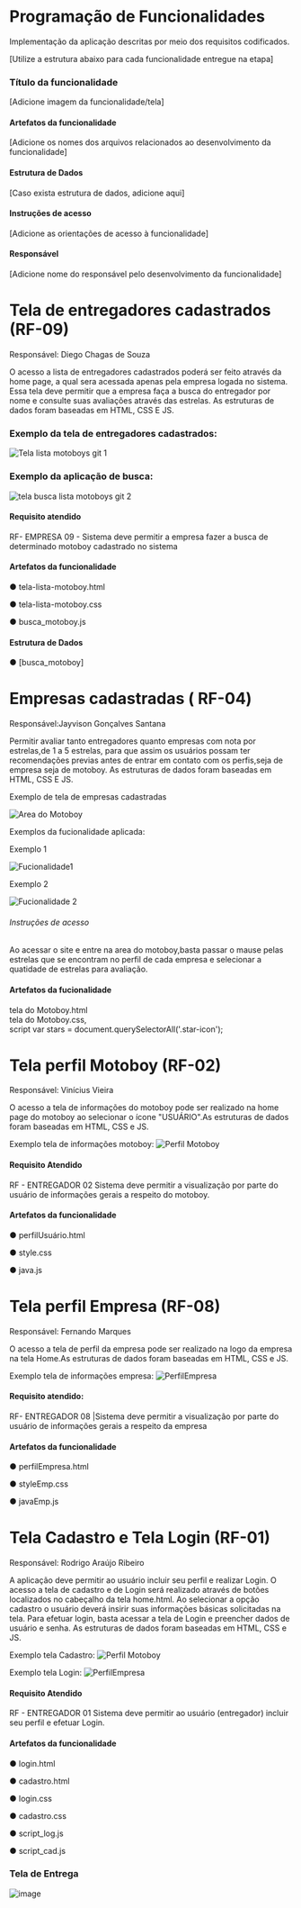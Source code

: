 # Programação de Funcionalidades

Implementação da aplicação descritas por meio dos requisitos codificados. 

[Utilize a estrutura abaixo para cada funcionalidade entregue na etapa]

### Título da funcionalidade

[Adicione imagem da funcionalidade/tela]

#### Artefatos da funcionalidade

[Adicione os nomes dos arquivos relacionados ao desenvolvimento da funcionalidade]


#### Estrutura de Dados

[Caso exista estrutura de dados, adicione aqui]


#### Instruções de acesso

[Adicione as orientações de acesso à funcionalidade]


#### Responsável

[Adicione nome do responsável pelo desenvolvimento da funcionalidade]



<h1> Tela de entregadores cadastrados (RF-09) </h1>

Responsável: Diego Chagas de Souza

O acesso a lista de entregadores cadastrados poderá ser feito através da home page, a qual sera acessada apenas pela empresa logada no sistema. Essa tela deve permitir que a empresa faça a busca do entregador por nome e consulte suas avaliações através das estrelas. As estruturas de dados foram baseadas em HTML, CSS E JS.

<h3> Exemplo da tela de entregadores cadastrados: </h3>

![Tela lista motoboys git 1](https://github.com/ICEI-PUC-Minas-PMV-ADS/pmv-ads-2023-2-e1-proj-web-t9-pmv-ads-2023-2-e1-projentregacerta/assets/101624093/d2f3d5a8-d11c-4cea-aa00-6fef49989750)
<h3> Exemplo da aplicação de busca: </h3>

![tela busca lista motoboys git 2](https://github.com/ICEI-PUC-Minas-PMV-ADS/pmv-ads-2023-2-e1-proj-web-t9-pmv-ads-2023-2-e1-projentregacerta/assets/101624093/715b040c-6237-4f48-b434-d9342ab9e6bd)



#### Requisito atendido

RF- EMPRESA 09 -	Sistema deve permitir a empresa fazer a busca de determinado motoboy cadastrado no sistema

#### Artefatos da funcionalidade

●	tela-lista-motoboy.html 

●	tela-lista-motoboy.css

●	busca_motoboy.js

#### Estrutura de Dados

●	[busca_motoboy] 


<h1> Empresas cadastradas ( RF-04) </h1>
Responsável:Jayvison Gonçalves Santana 

Permitir avaliar tanto entregadores quanto empresas com nota por estrelas,de 1 a 5 estrelas, para que  assim os usuários possam ter recomendações previas antes de entrar em contato com os perfis,seja de empresa seja de motoboy. As estruturas de dados foram baseadas em HTML, CSS E JS.
 

Exemplo de tela de empresas cadastradas 

![Area do Motoboy](https://github.com/ICEI-PUC-Minas-PMV-ADS/pmv-ads-2023-2-e1-proj-web-t9-pmv-ads-2023-2-e1-projentregacerta/assets/145507947/eeab2f8d-3a7e-42f0-ba9e-11942a9fc835)

Exemplos da fucionalidade aplicada:


Exemplo 1


![Fucionalidade1](https://github.com/ICEI-PUC-Minas-PMV-ADS/pmv-ads-2023-2-e1-proj-web-t9-pmv-ads-2023-2-e1-projentregacerta/assets/145507947/34897897-096c-4c68-864d-ab0d6ac1c559)

Exemplo 2 


![Fucionalidade 2](https://github.com/ICEI-PUC-Minas-PMV-ADS/pmv-ads-2023-2-e1-proj-web-t9-pmv-ads-2023-2-e1-projentregacerta/assets/145507947/a1a3e245-119a-4242-a277-50e6e776ee99)

<h6>Instruções de acesso </h6>
<p> Ao acessar o site e entre na area do motoboy,basta passar o mause pelas estrelas que se encontram no perfil de cada empresa e selecionar a quatidade de estrelas para avaliação.</p>


#### Artefatos da fucionalidade 

tela do Motoboy.html<br>
tela do Motoboy.css,<br>
script var stars = document.querySelectorAll('.star-icon');


<h1>Tela perfil Motoboy (RF-02)</h1>

 Responsável: Vinícius Vieira 

 O acesso a tela de informações do motoboy pode ser realizado na home page do motoboy ao selecionar o ícone "USUÁRIO".As estruturas de dados foram baseadas em HTML, CSS e JS.

 Exemplo tela de informações motoboy:
 ![Perfil Motoboy](https://github.com/ICEI-PUC-Minas-PMV-ADS/pmv-ads-2023-2-e1-proj-web-t9-pmv-ads-2023-2-e1-projentregacerta/blob/main/documentos/img/tela%20Funcionalidade%20Motoboy%20Vinicius.png)

 #### Requisito Atendido

 RF - ENTREGADOR 02 Sistema deve permitir a visualização por parte do usuário de informações gerais a respeito do motoboy.

  #### Artefatos da funcionalidade

  ● perfilUsuário.html

  ● style.css

   ● java.js


   <h1>Tela perfil Empresa (RF-08)</h1>

   Responsável: Fernando Marques

   O acesso a tela de perfil da empresa pode ser realizado na logo da empresa na tela Home.As estruturas de dados foram baseadas em HTML, CSS e JS.

  
 Exemplo tela de informações empresa:
 ![PerfilEmpresa](https://github.com/ICEI-PUC-Minas-PMV-ADS/pmv-ads-2023-2-e1-proj-web-t9-pmv-ads-2023-2-e1-projentregacerta/blob/main/documentos/img/Tela%20Funcionalidade%20Vinicius.png)

 #### Requisito atendido: 

 RF- ENTREGADOR 08 |Sistema deve permitir a visualização por parte do usuário de informações gerais a respeito da empresa 

 
 #### Artefatos da funcionalidade

 ● perfilEmpresa.html

 ● styleEmp.css
 
 ● javaEmp.js


<h1>Tela Cadastro e Tela Login (RF-01)</h1>

 Responsável: Rodrigo Araújo Ribeiro 

 A aplicação deve permitir ao usuário incluir seu perfil e realizar Login. O acesso a tela de cadastro e de Login será realizado através de botões localizados no cabeçalho da tela home.html. Ao selecionar a opção cadastro o usuário deverá insirir suas informações básicas solicitadas na tela. Para efetuar login, basta acessar a tela de Login e preencher dados de usuário e senha. As estruturas de dados foram baseadas em HTML, CSS e JS.

 Exemplo tela Cadastro:
 ![Perfil Motoboy](https://github.com/ICEI-PUC-Minas-PMV-ADS/pmv-ads-2023-2-e1-proj-web-t9-pmv-ads-2023-2-e1-projentregacerta/blob/main/documentos/img/funcionalidade_cadastro.png)

 Exemplo tela Login:
 ![PerfilEmpresa](https://github.com/ICEI-PUC-Minas-PMV-ADS/pmv-ads-2023-2-e1-proj-web-t9-pmv-ads-2023-2-e1-projentregacerta/blob/main/documentos/img/funcionalidade_login.png)

 #### Requisito Atendido

 RF - ENTREGADOR 01 Sistema deve permitir ao usuário (entregador) incluir seu perfil e efetuar Login.

 #### Artefatos da funcionalidade

 ● login.html
 
 ● cadastro.html
 
 ● login.css
 
 ● cadastro.css
 
 ● script_log.js
 
 ● script_cad.js

### Tela de Entrega  
![image](https://github.com/ICEI-PUC-Minas-PMV-ADS/pmv-ads-2023-2-e1-proj-web-t9-pmv-ads-2023-2-e1-projentregacerta/assets/145410641/09106a58-7fe3-42a2-b706-b42920ecc86a)




